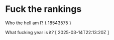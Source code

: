 # Fuck the rankings

Who the hell am I?
{ 18543575 }

What fucking year is it?
[ 2025-03-14T22:13:20Z ]
